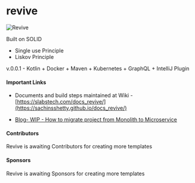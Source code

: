 # revive

![Revive](https://github.com/slabstech/revive/actions/workflows/revive.yml/badge.svg)

Built on SOLID
+ Single use Principle
+ Liskov Principle 

v.0.0.1 - Kotlin + Docker + Maven + Kubernetes + GraphQL + IntelliJ Plugin

#### Important Links
* Documents and build steps maintained at Wiki - [https://slabstech.com/docs_revive/](https://sachinsshetty.github.io/docs_revive/)

* [Blog- WIP - How to migrate project from Monolith to Microservice](https://slabstech.com/blog/monolith-microservice/)

#### Contributors

Revive is awaiting Contributors for creating more templates


#### Sponsors

Revive is awaiting Sponsors for creating more templates